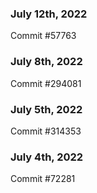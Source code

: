 ### July 12th, 2022

Commit #57763

### July 8th, 2022

Commit #294081

### July 5th, 2022

Commit #314353


### July 4th, 2022

Commit #72281
